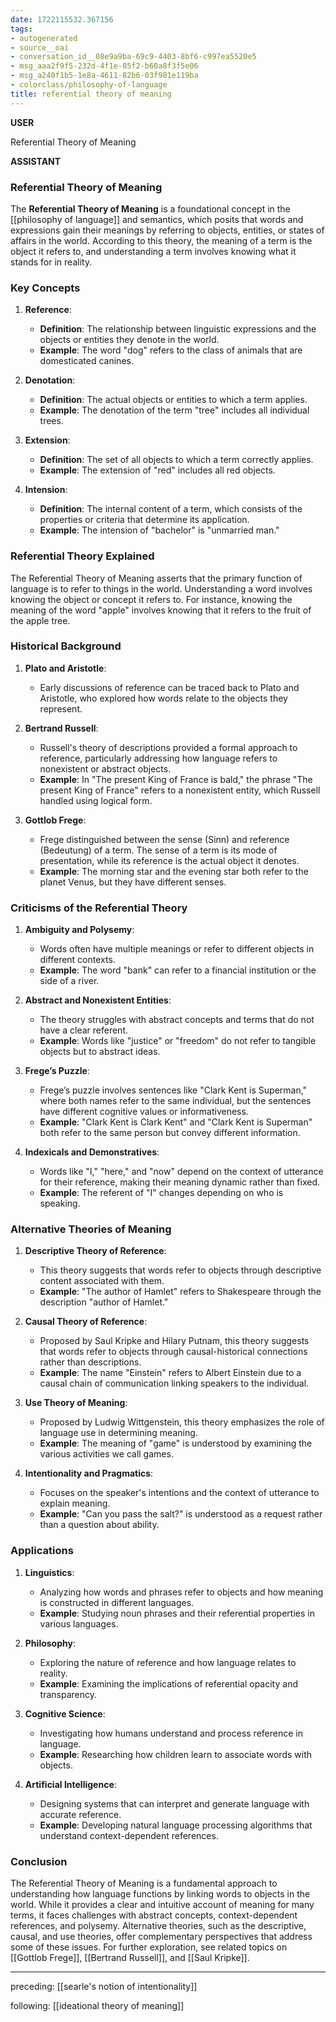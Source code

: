 ```yaml
---
date: 1722115532.367156
tags:
- autogenerated
- source__oai
- conversation_id__08e9a9ba-69c9-4403-8bf6-c997ea5520e5
- msg_aaa2f9f5-232d-4f1e-85f2-b60a8f3f5e06
- msg_a240f1b5-1e8a-4611-82b6-03f981e119ba
- colorclass/philosophy-of-language
title: referential theory of meaning
---
```


**USER**

Referential Theory of Meaning


**ASSISTANT**

### Referential Theory of Meaning

The **Referential Theory of Meaning** is a foundational concept in the [[philosophy of language]] and semantics, which posits that words and expressions gain their meanings by referring to objects, entities, or states of affairs in the world. According to this theory, the meaning of a term is the object it refers to, and understanding a term involves knowing what it stands for in reality.

### Key Concepts

1. **Reference**:
   - **Definition**: The relationship between linguistic expressions and the objects or entities they denote in the world.
   - **Example**: The word "dog" refers to the class of animals that are domesticated canines.

2. **Denotation**:
   - **Definition**: The actual objects or entities to which a term applies.
   - **Example**: The denotation of the term "tree" includes all individual trees.

3. **Extension**:
   - **Definition**: The set of all objects to which a term correctly applies.
   - **Example**: The extension of "red" includes all red objects.

4. **Intension**:
   - **Definition**: The internal content of a term, which consists of the properties or criteria that determine its application.
   - **Example**: The intension of "bachelor" is "unmarried man."

### Referential Theory Explained

The Referential Theory of Meaning asserts that the primary function of language is to refer to things in the world. Understanding a word involves knowing the object or concept it refers to. For instance, knowing the meaning of the word "apple" involves knowing that it refers to the fruit of the apple tree.

### Historical Background

1. **Plato and Aristotle**:
   - Early discussions of reference can be traced back to Plato and Aristotle, who explored how words relate to the objects they represent.

2. **Bertrand Russell**:
   - Russell's theory of descriptions provided a formal approach to reference, particularly addressing how language refers to nonexistent or abstract objects.
   - **Example**: In "The present King of France is bald," the phrase "The present King of France" refers to a nonexistent entity, which Russell handled using logical form.

3. **Gottlob Frege**:
   - Frege distinguished between the sense (Sinn) and reference (Bedeutung) of a term. The sense of a term is its mode of presentation, while its reference is the actual object it denotes.
   - **Example**: The morning star and the evening star both refer to the planet Venus, but they have different senses.

### Criticisms of the Referential Theory

1. **Ambiguity and Polysemy**:
   - Words often have multiple meanings or refer to different objects in different contexts.
   - **Example**: The word "bank" can refer to a financial institution or the side of a river.

2. **Abstract and Nonexistent Entities**:
   - The theory struggles with abstract concepts and terms that do not have a clear referent.
   - **Example**: Words like "justice" or "freedom" do not refer to tangible objects but to abstract ideas.

3. **Frege’s Puzzle**:
   - Frege’s puzzle involves sentences like "Clark Kent is Superman," where both names refer to the same individual, but the sentences have different cognitive values or informativeness.
   - **Example**: "Clark Kent is Clark Kent" and "Clark Kent is Superman" both refer to the same person but convey different information.

4. **Indexicals and Demonstratives**:
   - Words like "I," "here," and "now" depend on the context of utterance for their reference, making their meaning dynamic rather than fixed.
   - **Example**: The referent of "I" changes depending on who is speaking.

### Alternative Theories of Meaning

1. **Descriptive Theory of Reference**:
   - This theory suggests that words refer to objects through descriptive content associated with them.
   - **Example**: "The author of Hamlet" refers to Shakespeare through the description "author of Hamlet."

2. **Causal Theory of Reference**:
   - Proposed by Saul Kripke and Hilary Putnam, this theory suggests that words refer to objects through causal-historical connections rather than descriptions.
   - **Example**: The name "Einstein" refers to Albert Einstein due to a causal chain of communication linking speakers to the individual.

3. **Use Theory of Meaning**:
   - Proposed by Ludwig Wittgenstein, this theory emphasizes the role of language use in determining meaning.
   - **Example**: The meaning of "game" is understood by examining the various activities we call games.

4. **Intentionality and Pragmatics**:
   - Focuses on the speaker's intentions and the context of utterance to explain meaning.
   - **Example**: "Can you pass the salt?" is understood as a request rather than a question about ability.

### Applications

1. **Linguistics**:
   - Analyzing how words and phrases refer to objects and how meaning is constructed in different languages.
   - **Example**: Studying noun phrases and their referential properties in various languages.

2. **Philosophy**:
   - Exploring the nature of reference and how language relates to reality.
   - **Example**: Examining the implications of referential opacity and transparency.

3. **Cognitive Science**:
   - Investigating how humans understand and process reference in language.
   - **Example**: Researching how children learn to associate words with objects.

4. **Artificial Intelligence**:
   - Designing systems that can interpret and generate language with accurate reference.
   - **Example**: Developing natural language processing algorithms that understand context-dependent references.

### Conclusion

The Referential Theory of Meaning is a fundamental approach to understanding how language functions by linking words to objects in the world. While it provides a clear and intuitive account of meaning for many terms, it faces challenges with abstract concepts, context-dependent references, and polysemy. Alternative theories, such as the descriptive, causal, and use theories, offer complementary perspectives that address some of these issues. For further exploration, see related topics on [[Gottlob Frege]], [[Bertrand Russell]], and [[Saul Kripke]].


---

preceding: [[searle's notion of intentionality]]  


following: [[ideational theory of meaning]]